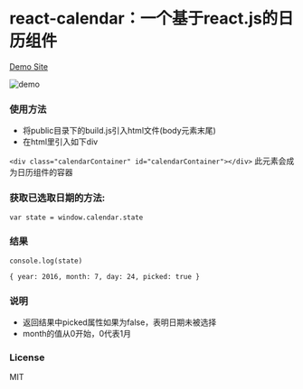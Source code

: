 # react-calendar：一个基于react.js的日历组件

[Demo Site](http://ycwalker.com/react-calendar/)

![demo](https://github.com/ycwalker/react-calendar/demo.png)

### 使用方法
* 将public目录下的build.js引入html文件(body元素末尾)
* 在html里引入如下div

`<div class="calendarContainer" id="calendarContainer"></div>`
此元素会成为日历组件的容器

### 获取已选取日期的方法:

`var state = window.calendar.state`

### 结果

`console.log(state)`

`
{
      year: 2016,
      month: 7,
      day: 24,
      picked: true
}
`

### 说明
* 返回结果中picked属性如果为false，表明日期未被选择
* month的值从0开始，0代表1月

### License
MIT